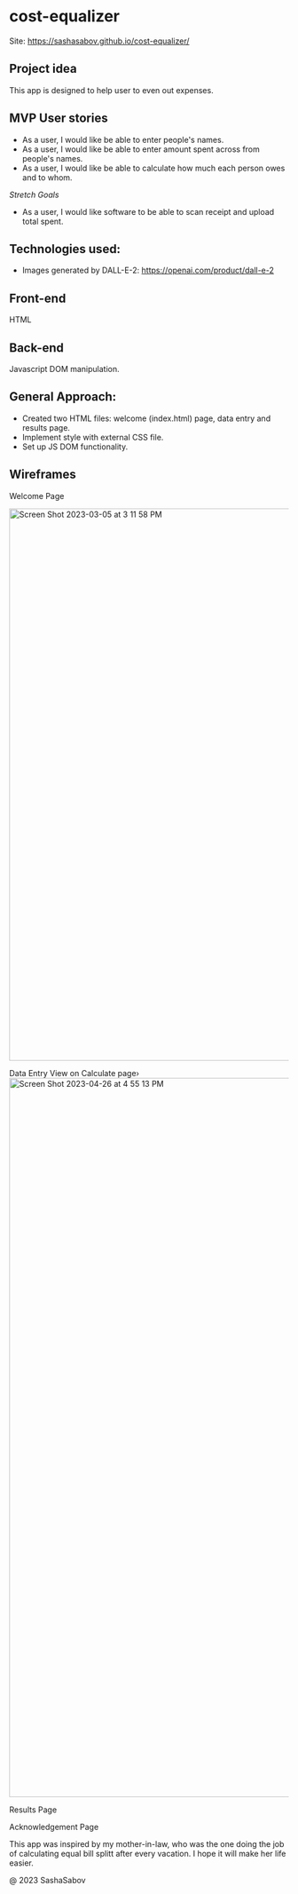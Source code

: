# cost-equalizer

Site: https://sashasabov.github.io/cost-equalizer/

## Project idea

This app is designed to help user to even out expenses.

## MVP User stories
- As a user, I would like be able to enter people's names. 
- As a user, I would like be able to enter amount spent across from people's names.
- As a user, I would like be able to calculate how much each person owes and to whom.

*Stretch Goals*
- As a user, I would like software to be able to scan receipt and upload total spent. 


## Technologies used:
- Images generated by DALL-E-2: https://openai.com/product/dall-e-2

## Front-end
HTML

## Back-end
Javascript DOM manipulation.


## General Approach:
- Created two HTML files: welcome (index.html) page, data entry and results page.
- Implement style with external CSS file.
- Set up JS DOM functionality.



## Wireframes

Welcome Page

<img width="995" alt="Screen Shot 2023-03-05 at 3 11 58 PM" src="https://user-images.githubusercontent.com/101619380/222983440-003d9f4b-8628-4c6f-870b-76f1f11ba6eb.png">



Data Entry View on Calculate page›
<img width="1296" alt="Screen Shot 2023-04-26 at 4 55 13 PM" src="https://user-images.githubusercontent.com/101619380/234700295-b818ba32-e226-46a5-8bd6-1b4251c53579.png">


Results Page


Acknowledgement Page

This app was inspired by my mother-in-law, who was the one doing the job of calculating equal bill splitt after every vacation. I hope it will make her life easier.



@ 2023 SashaSabov

